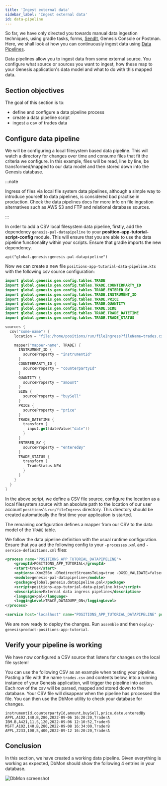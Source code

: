 ```yaml
---
title: 'Ingest external data'
sidebar_label: 'Ingest external data'
id: data-pipeline
---
```


So far, we have only directed you towards manual data ingestion techniques, using gradle tasks, forms, [SendIt](/operations/commands/server-commands/#sendit-script), Genesis Console or Postman.
Here, we shall look at how you can continuously ingest data using [Data Pipelines](/server-modules/integration/data-pipeline/introduction/).

Data pipelines allow you to ingest data from some external source. You configure what source or sources you want to ingest, how these map to your Genesis application's data model and what to do with this mapped data.

## Section objectives
The goal of this section is to:
- define and configure a data pipeline process
- create a data pipeline script
- ingest a csv of trades data

## Configure data pipeline

We will be configuring a local filesystem based data pipeline. This will watch a directory for changes over time and consume files that fit the criteria we configure. In this example, files will be read, line by line, be transformed/mapped to our data model and then stored down into the Genesis database.

:::note

Ingress of files via local file system data pipelines, although a simple way to introduce yourself to data pipelines, is considered bad practise in production. Check the data pipelines docs for more info on file ingestion alternatives such as AWS S3 and FTP and relational database sources.

:::

In order to add a CSV local filesystem data pipeline, firstly, add the dependency `genesis-pal-datapipeline` to your **position-app-tutorial-script-config** module. This will ensure that you are able to use the data pipeline functionality within your scripts. Ensure that gradle imports the new dependency.

```
api("global.genesis:genesis-pal-datapipeline")
```

Now we can create a new file `positions-app-tutorial-data-pipeline.kts` with the following csv source configuration:

```kotlin
import global.genesis.gen.config.tables.TRADE
import global.genesis.gen.config.tables.TRADE.COUNTERPARTY_ID
import global.genesis.gen.config.tables.TRADE.ENTERED_BY
import global.genesis.gen.config.tables.TRADE.INSTRUMENT_ID
import global.genesis.gen.config.tables.TRADE.PRICE
import global.genesis.gen.config.tables.TRADE.QUANTITY
import global.genesis.gen.config.tables.TRADE.SIDE
import global.genesis.gen.config.tables.TRADE.TRADE_DATETIME
import global.genesis.gen.config.tables.TRADE.TRADE_STATUS

sources {
  csv("some-name") {
    location = "file:/home/positions/run/fileIngress?fileName=trades.csv"

    mapper("mapper-name", TRADE) {
      INSTRUMENT_ID {
        sourceProperty = "instrumentId"
      }
      COUNTERPARTY_ID {
        sourceProperty = "counterpartyId"
      }
      QUANTITY {
        sourceProperty = "amount"
      }
      SIDE {
        sourceProperty = "buySell"
      }
      PRICE {
        sourceProperty = "price"
      }
      TRADE_DATETIME {
        transform {
          input.get(dateValue("date"))
        }
      }
      ENTERED_BY {
        sourceProperty = "enteredBy"
      }
      TRADE_STATUS {
        transform {
          TradeStatus.NEW
        }
      }
    }
  }
}
```

In the above script, we define a CSV file source, configure the location as a local filesystem source with an absolute path to the location of our user account `positions`'s `run/fileIngress` directory. This directory should be created automatically the first time your application is started.

The remaining configuration defines a mapper from our CSV to the data model of the `TRADE` table.

We follow the data pipeline definition with the usual runtime configuration. Ensure that you add the following config to your `-processes.xml` and `-service-definitions.xml` files:

```xml
<process name="POSITIONS_APP_TUTORIAL_DATAPIPELINE">
    <groupId>POSITIONS_APP_TUTORIAL</groupId>
    <start>true</start>
    <options>-Xmx256m -DRedirectStreamsToLog=true -DXSD_VALIDATE=false</options>
    <module>genesis-pal-datapipeline</module>
    <package>global.genesis.datapipeline.pal</package>
    <script>positions-app-tutorial-data-pipeline.kts</script>
    <description>External data ingress pipeline</description>
    <language>pal</language>
    <loggingLevel>TRACE,DATADUMP_ON</loggingLevel>
</process>
```

```xml
<service host="localhost" name="POSITIONS_APP_TUTORIAL_DATAPIPELINE" port="11005"/>
```

We are now ready to deploy the changes. Run `assemble` and then `deploy-genesisproduct-positions-app-tutorial`.

## Verify your pipeline is working

We have now configured a CSV source that listens for changes on the local file system!

You can use the following CSV as an example when testing your pipeline. Pasting a file with the name `trades.csv` and contents below, into a running instance of your Genesis application, will trigger the pipeline into action. Each row of the csv will be parsed, mapped and stored down to the database. Your CSV file will disappear when the pipeline has processed the file. You can then use the DbMon utility to check your database for changes.

```csv
instrumentId,counterpartyId,amount,buySell,price,date,enteredBy
APPL,A102,140,B,280,2022-09-06 16:20:20,TraderA
IBM.B,A421,11,S,120,2022-09-06 12:10:52,TraderB
MSFT,A102,140,B,280,2022-09-08 16:34:00,TraderB
APPL,Z233,100,S,400,2022-09-12 16:20:20,TraderA
```

## Conclusion
In this section, we have created a working data pipeline. Given everything is working as expected, DbMon should show the following 4 entries in your database.

![DbMon screenshot](/img/dbmon-datapipeline.PNG)